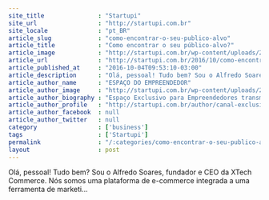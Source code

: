 ```yaml
---
site_title               : "Startupi"
site_url                 : "http://startupi.com.br"
site_locale              : "pt_BR"
article_slug             : "como-encontrar-o-seu-publico-alvo"
article_title            : "Como encontrar o seu público-alvo?"
article_image            : "http://startupi.com.br/wp-content/uploads/2016/10/publico-alvo-640x250.jpg"
article_url              : "http://startupi.com.br/2016/10/como-encontrar-o-seu-publico-alvo/"
article_published_at     : "2016-10-04T09:53:10-03:00"
article_description      : "Olá, pessoal! Tudo bem? Sou o Alfredo Soares, fundador e CEO da XTech Commerce. Nós somos uma plataforma de e-commerce integrada a uma ferramenta de marketi..."
article_author_name      : "ESPAÇO DO EMPREENDEDOR"
article_author_image     : "http://startupi.com.br/wp-content/uploads/2015/05/CANAL-EXCLUSIVO-EMPREENDEDORES_avatar_1430778971.JPG"
article_author_biography : "Espaço Exclusivo para Empreendedores transmitirem conhecimento, desafios e experiências sobre aceleração, captação de investimentos, planejamento de marketing, escalabilidade, feiras e missões comerciais, internacionalização; know how sobre modelagem de negócios, mentoria, MVP, pivotagem, relação com investidores, com sócios, com clientes…e muito mais!"
article_author_profile   : "http://startupi.com.br/author/canal-exclusivo-empreendedores/"
article_author_facebook  : null
article_author_twitter   : null
category                 : ['business']
tags                     : ['Startupi']
permalink                : "/:categories/como-encontrar-o-seu-publico-alvo/"
layout                   : post
---
```


Olá, pessoal! Tudo bem? Sou o Alfredo Soares, fundador e CEO da XTech Commerce. Nós somos uma plataforma de e-commerce integrada a uma ferramenta de marketi...
